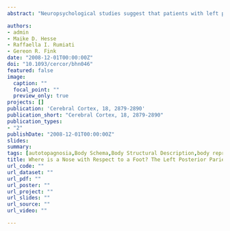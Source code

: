 ```yaml
---
abstract: "Neuropsychological studies suggest that patients with left parietal lesions may show impaired localization of parts of either their own or the examiner's body, despite preserved ability to identify isolated body parts. This deficit, called autotopagnosia, may result from damage to the Body Structural Description (BSD), a representation which codes spatial relationships among body parts. We used functional magnetic resonance imaging to identify the neural mechanisms underlying the BSD. Two human body or building parts (factor: STIMULI) were shown to participants who either identified them or evaluated their distance (factor: TASK). The analysis of the interaction between STIMULI and TASK, which isolates the neural mechanism underlying BSD, revealed an activation of left posterior intraparietal sulcus (IPS) when the distance between body parts was evaluated. The results show that the left IPS processes specifically the information about spatial relationships among body parts and thereby suggest that damage to this area may underlie autotopagnosia."

authors:
- admin
- Maike D. Hesse
- Raffaella I. Rumiati
- Gereon R. Fink
date: "2008-12-01T00:00:00Z"
doi: "10.1093/cercor/bhn046"
featured: false
image: 
  caption: ""
  focal_point: ""
  preview_only: true
projects: []
publication: 'Cerebral Cortex, 18, 2879-2890'
publication_short: "Cerebral Cortex, 18, 2879-2890"
publication_types:
- "2"
publishDate: "2008-12-01T00:00:00Z"
slides: 
summary:
tags: [autotopagnosia,Body Schema,Body Structural Description,body representation,Body,Buildings,EBA,parietal cortex,Spatial coding,fMRI,neuroimaging]
title: Where is a Nose with Respect to a Foot? The Left Posterior Parietal Cortex Processes Spatial Relationships among Body Parts
url_code: ""
url_dataset: ""
url_pdf: ""
url_poster: ""
url_project: ""
url_slides: ""
url_source: ""
url_video: ""

---
```


